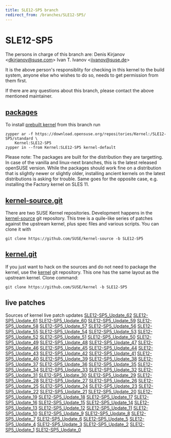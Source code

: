 ```yaml
---
title: SLE12-SP5 branch
redirect_from: /branches/SLE12-SP5/
---
```

# SLE12-SP5
The persons in charge of this branch are:
Denis Kirjanov <[dkirjanov@suse.com](mailto:dkirjanov@suse.com?subject=SLE12-SP5%20branch)>
Ivan T. Ivanov <[iivanov@suse.de](mailto:iivanov@suse.de?subject=SLE12-SP5%20branch)>

It is the above person's responsiblity for checking in this kernel to
the build system, anyone else who wishes to do so, needs to get
permission from them first.

If there are any questions about this branch, please contact the above
mentioned maintainer.


## [packages](https://download.opensuse.org/repositories/Kernel:/SLE12-SP5)
To install
[prebuilt kernel](https://download.opensuse.org/repositories/Kernel:/SLE12-SP5)
from this branch run

```
zypper ar -f https://download.opensuse.org/repositories/Kernel:/SLE12-SP5/standard \
    Kernel:SLE12-SP5
zypper in --from Kernel:SLE12-SP5 kernel-default
```

Please note: The packages are built for the distribution they are
targetting. In case of the vanilla and linux-next branches, this is the
latest released openSUSE version. While the packages should work
fine on a distribution that is slightly newer or slightly older,
installing ancient kernels on the latest distributions is asking for
trouble. Same goes for the opposite case, e.g. installing the Factory
kernel on SLES 11.

## [kernel-source.git](https://github.com/SUSE/kernel-source/tree/SLE12-SP5)
There are two SUSE Kernel repositories. Development happens in the
[kernel-source](https://github.com/SUSE/kernel-source/tree/SLE12-SP5)
git repository. This tree is a quile-like series of patches against the
upstream kernel, plus spec files and various scripts. You can clone it
with

```
git clone https://github.com/SUSE/kernel-source -b SLE12-SP5
```

## [kernel.git](https://github.com/SUSE/kernel/tree/SLE12-SP5)
If you just want to hack on the sources and do not need to package the
kernel, use the [kernel](https://github.com/SUSE/kernel/tree/SLE12-SP5)
git repository. This one has the same layout as the upstream kernel. Clone
command:

```
git clone https://github.com/SUSE/kernel -b SLE12-SP5
```

## live patches
Sources of kernel live patch updates [SLE12-SP5_Update_62](https://github.com/SUSE/kernel-livepatch/tree/SLE12-SP5_Update_62) [SLE12-SP5_Update_61](https://github.com/SUSE/kernel-livepatch/tree/SLE12-SP5_Update_61) [SLE12-SP5_Update_60](https://github.com/SUSE/kernel-livepatch/tree/SLE12-SP5_Update_60) [SLE12-SP5_Update_59](https://github.com/SUSE/kernel-livepatch/tree/SLE12-SP5_Update_59) [SLE12-SP5_Update_58](https://github.com/SUSE/kernel-livepatch/tree/SLE12-SP5_Update_58) [SLE12-SP5_Update_57](https://github.com/SUSE/kernel-livepatch/tree/SLE12-SP5_Update_57) [SLE12-SP5_Update_56](https://github.com/SUSE/kernel-livepatch/tree/SLE12-SP5_Update_56) [SLE12-SP5_Update_55](https://github.com/SUSE/kernel-livepatch/tree/SLE12-SP5_Update_55) [SLE12-SP5_Update_54](https://github.com/SUSE/kernel-livepatch/tree/SLE12-SP5_Update_54) [SLE12-SP5_Update_53](https://github.com/SUSE/kernel-livepatch/tree/SLE12-SP5_Update_53) [SLE12-SP5_Update_52](https://github.com/SUSE/kernel-livepatch/tree/SLE12-SP5_Update_52) [SLE12-SP5_Update_51](https://github.com/SUSE/kernel-livepatch/tree/SLE12-SP5_Update_51) [SLE12-SP5_Update_50](https://github.com/SUSE/kernel-livepatch/tree/SLE12-SP5_Update_50) [SLE12-SP5_Update_49](https://github.com/SUSE/kernel-livepatch/tree/SLE12-SP5_Update_49) [SLE12-SP5_Update_48](https://github.com/SUSE/kernel-livepatch/tree/SLE12-SP5_Update_48) [SLE12-SP5_Update_47](https://github.com/SUSE/kernel-livepatch/tree/SLE12-SP5_Update_47) [SLE12-SP5_Update_46](https://github.com/SUSE/kernel-livepatch/tree/SLE12-SP5_Update_46) [SLE12-SP5_Update_45](https://github.com/SUSE/kernel-livepatch/tree/SLE12-SP5_Update_45) [SLE12-SP5_Update_44](https://github.com/SUSE/kernel-livepatch/tree/SLE12-SP5_Update_44) [SLE12-SP5_Update_43](https://github.com/SUSE/kernel-livepatch/tree/SLE12-SP5_Update_43) [SLE12-SP5_Update_42](https://github.com/SUSE/kernel-livepatch/tree/SLE12-SP5_Update_42) [SLE12-SP5_Update_41](https://github.com/SUSE/kernel-livepatch/tree/SLE12-SP5_Update_41) [SLE12-SP5_Update_40](https://github.com/SUSE/kernel-livepatch/tree/SLE12-SP5_Update_40) [SLE12-SP5_Update_39](https://github.com/SUSE/kernel-livepatch/tree/SLE12-SP5_Update_39) [SLE12-SP5_Update_38](https://github.com/SUSE/kernel-livepatch/tree/SLE12-SP5_Update_38) [SLE12-SP5_Update_37](https://github.com/SUSE/kernel-livepatch/tree/SLE12-SP5_Update_37) [SLE12-SP5_Update_36](https://github.com/SUSE/kernel-livepatch/tree/SLE12-SP5_Update_36) [SLE12-SP5_Update_35](https://github.com/SUSE/kernel-livepatch/tree/SLE12-SP5_Update_35) [SLE12-SP5_Update_34](https://github.com/SUSE/kernel-livepatch/tree/SLE12-SP5_Update_34) [SLE12-SP5_Update_33](https://github.com/SUSE/kernel-livepatch/tree/SLE12-SP5_Update_33) [SLE12-SP5_Update_32](https://github.com/SUSE/kernel-livepatch/tree/SLE12-SP5_Update_32) [SLE12-SP5_Update_31](https://github.com/SUSE/kernel-livepatch/tree/SLE12-SP5_Update_31) [SLE12-SP5_Update_30](https://github.com/SUSE/kernel-livepatch/tree/SLE12-SP5_Update_30) [SLE12-SP5_Update_29](https://github.com/SUSE/kernel-livepatch/tree/SLE12-SP5_Update_29) [SLE12-SP5_Update_28](https://github.com/SUSE/kernel-livepatch/tree/SLE12-SP5_Update_28) [SLE12-SP5_Update_27](https://github.com/SUSE/kernel-livepatch/tree/SLE12-SP5_Update_27) [SLE12-SP5_Update_26](https://github.com/SUSE/kernel-livepatch/tree/SLE12-SP5_Update_26) [SLE12-SP5_Update_25](https://github.com/SUSE/kernel-livepatch/tree/SLE12-SP5_Update_25) [SLE12-SP5_Update_24](https://github.com/SUSE/kernel-livepatch/tree/SLE12-SP5_Update_24) [SLE12-SP5_Update_23](https://github.com/SUSE/kernel-livepatch/tree/SLE12-SP5_Update_23) [SLE12-SP5_Update_22](https://github.com/SUSE/kernel-livepatch/tree/SLE12-SP5_Update_22) [SLE12-SP5_Update_21](https://github.com/SUSE/kernel-livepatch/tree/SLE12-SP5_Update_21) [SLE12-SP5_Update_20](https://github.com/SUSE/kernel-livepatch/tree/SLE12-SP5_Update_20) [SLE12-SP5_Update_19](https://github.com/SUSE/kernel-livepatch/tree/SLE12-SP5_Update_19) [SLE12-SP5_Update_18](https://github.com/SUSE/kernel-livepatch/tree/SLE12-SP5_Update_18) [SLE12-SP5_Update_17](https://github.com/SUSE/kernel-livepatch/tree/SLE12-SP5_Update_17) [SLE12-SP5_Update_16](https://github.com/SUSE/kernel-livepatch/tree/SLE12-SP5_Update_16) [SLE12-SP5_Update_15](https://github.com/SUSE/kernel-livepatch/tree/SLE12-SP5_Update_15) [SLE12-SP5_Update_14](https://github.com/SUSE/kernel-livepatch/tree/SLE12-SP5_Update_14) [SLE12-SP5_Update_13](https://github.com/SUSE/kernel-livepatch/tree/SLE12-SP5_Update_13) [SLE12-SP5_Update_12](https://github.com/SUSE/kernel-livepatch/tree/SLE12-SP5_Update_12) [SLE12-SP5_Update_11](https://github.com/SUSE/kernel-livepatch/tree/SLE12-SP5_Update_11) [SLE12-SP5_Update_10](https://github.com/SUSE/kernel-livepatch/tree/SLE12-SP5_Update_10) [SLE12-SP5_Update_9](https://github.com/SUSE/kernel-livepatch/tree/SLE12-SP5_Update_9) [SLE12-SP5_Update_8](https://github.com/SUSE/kernel-livepatch/tree/SLE12-SP5_Update_8) [SLE12-SP5_Update_7](https://github.com/SUSE/kernel-livepatch/tree/SLE12-SP5_Update_7) [SLE12-SP5_Update_6](https://github.com/SUSE/kernel-livepatch/tree/SLE12-SP5_Update_6) [SLE12-SP5_Update_5](https://github.com/SUSE/kernel-livepatch/tree/SLE12-SP5_Update_5) [SLE12-SP5_Update_4](https://github.com/SUSE/kernel-livepatch/tree/SLE12-SP5_Update_4) [SLE12-SP5_Update_3](https://github.com/SUSE/kernel-livepatch/tree/SLE12-SP5_Update_3) [SLE12-SP5_Update_2](https://github.com/SUSE/kernel-livepatch/tree/SLE12-SP5_Update_2) [SLE12-SP5_Update_1](https://github.com/SUSE/kernel-livepatch/tree/SLE12-SP5_Update_1) [SLE12-SP5_Update_0](https://github.com/SUSE/kernel-livepatch/tree/SLE12-SP5_Update_0)
